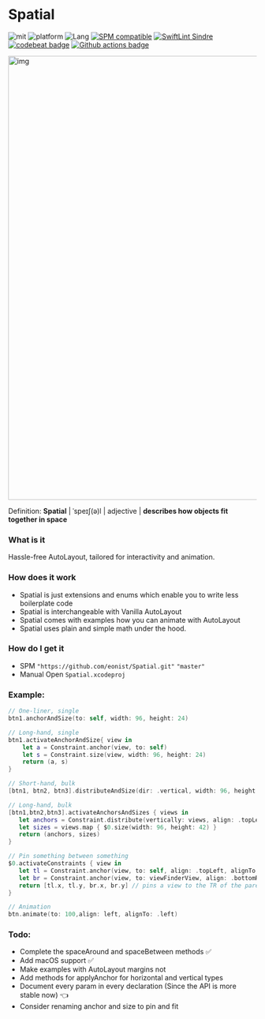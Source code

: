# Spatial
![mit](https://img.shields.io/badge/License-MIT-brightgreen.svg)
![platform](https://img.shields.io/badge/Platform-iOS/macOS-blue.svg)
![Lang](https://img.shields.io/badge/Language-Swift%205.0-orange.svg)
[![SPM compatible](https://img.shields.io/badge/SPM-compatible-4BC51D.svg?style=flat)](https://github.com/apple/swift)
[![SwiftLint Sindre](https://img.shields.io/badge/SwiftLint-Sindre-hotpink.svg)](https://github.com/sindresorhus/swiftlint-sindre)
[![codebeat badge](https://codebeat.co/badges/b4ee0d27-b00c-464b-b9b2-c9906cb6c19f)](https://codebeat.co/projects/github-com-eonist-spatial-master)
[![Github actions badge](https://badgen.net/github/checks/eonist/Spatial?icon=github&label=Tests)](https://github.com/eonist/Spatial/actions)

<img width="900" alt="img" src="https://raw.github.com/stylekit/img/master/spatial_github.svg?sanitize=true">

Definition: **Spatial** | ˈspeɪʃ(ə)l | adjective | **describes how objects fit together in space**

### What is it
Hassle-free AutoLayout, tailored for interactivity and animation.

### How does it work
- Spatial is just extensions and enums which enable you to write less boilerplate code
- Spatial is interchangeable with Vanilla AutoLayout
- Spatial comes with examples how you can animate with AutoLayout
- Spatial uses plain and simple math under the hood.

### How do I get it
- SPM `"https://github.com/eonist/Spatial.git"` `"master"`
- Manual Open `Spatial.xcodeproj`

### Example:

```swift
// One-liner, single
btn1.anchorAndSize(to: self, width: 96, height: 24)

// Long-hand, single
btn1.activateAnchorAndSize{ view in
	let a = Constraint.anchor(view, to: self)
	let s = Constraint.size(view, width: 96, height: 24)
	return (a, s)
}
```

```swift
// Short-hand, bulk
[btn1, btn2, btn3].distributeAndSize(dir: .vertical, width: 96, height: 24)

// Long-hand, bulk
[btn1,btn2,btn3].activateAnchorsAndSizes { views in
   let anchors = Constraint.distribute(vertically: views, align: .topLeft)
   let sizes = views.map { $0.size(width: 96, height: 42) }
   return (anchors, sizes)
}
```

```swift
// Pin something between something
$0.activateConstraints { view in
   let tl = Constraint.anchor(view, to: self, align: .topLeft, alignTo: .topLeft)
   let br = Constraint.anchor(view, to: viewFinderView, align: .bottomRight, alignTo: .topRight)
   return [tl.x, tl.y, br.x, br.y] // pins a view to the TR of the parent and BL of another sibling-view
}
```

```swift
// Animation
btn.animate(to: 100,align: left, alignTo: .left)
```
### Todo:
- Complete the spaceAround and spaceBetween methods ✅
- Add macOS support ✅
- Make examples with AutoLayout margins not
- Add methods for applyAnchor for horizontal and vertical types
- Document every param in every declaration (Since the API is more stable now) 👈
- Consider renaming anchor and size to pin and fit
